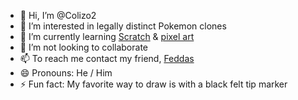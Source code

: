 - 👋 Hi, I’m @Colizo2
- 👀 I’m interested in legally distinct Pokemon clones
- 🌱 I’m currently learning [Scratch](https://scratch.mit.edu/) & [pixel art](https://github.com/LibreSprite/LibreSprite)
- 💞️ I’m not looking to collaborate
- 📫 To reach me contact my friend, [Feddas](https://github.com/Feddas)
- 😄 Pronouns: He / Him
- ⚡ Fun fact: My favorite way to draw is with a black felt tip marker

<!---
Colizo2/Colizo2 is a ✨ special ✨ repository because its `README.md` (this file) appears on your GitHub profile.
You can click the Preview link to take a look at your changes.
--->
